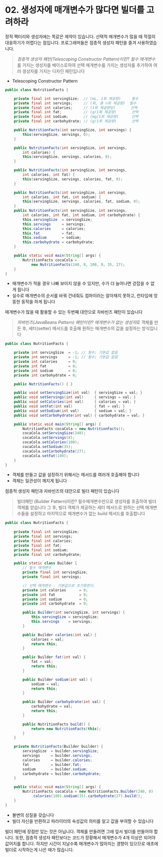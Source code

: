 # 02. 생성자에 매개변수가 많다면 빌더를 고려하라
정적 팩터리와 생성자에는 똑같은 제약이 있습니다.
선택적 매개변수가 많을 때 적절히 대응하기가 어렵다는 점입니다.
프로그래머들은 점층적 생성자 패턴을 즐겨 사용하였습니다.

> *점층적 생성자 패턴(Telescoping Constructor Pattern)이란?*
> *필수 매개변수*를 가지는 생성자를 베이스로하여
> 선택 매개변수를 가지는 생성자를 추가하여
> 여러 생성자를 가지는 디자인 패턴입니다

* Telescoping Constructor Pattern
```java
public class NutritionFacts {

    private final int servingSize;  // (mL, 1회 제공량)     필수
    private final int servings;     // (회, 총 n회 제공량)  필수
    private final int calories;     // (1회 제공량당)       선택
    private final int fat;          // (g/1회 제공량)       선택
    private final int sodium;       // (mg/1회 제공량)      선택
    private final int carbohydrate; // (g/1회 제공량)       선택

    public NutritionFacts(int servingSize, int servings) {
        this(servingSize, servings, 0);
    }

    public NutritionFacts(int servingSize, int servings,
        int calories) {
        this(servingSize, servings, calories, 0);
    }

    public NutritionFacts(int servingSize, int servings,
        int calories, int fat) {
        this(servingSize, servings, calories, fat, 0);
    }

    public NutritionFacts(int servingSize, int servings,
        int calories, int fat, int sodium) {
        this(servingSize, servings, calories, fat, sodium, 0);
    }
    public NutritionFacts(int servingSize, int servings,
        int calories, int fat, int sodium, int carbohydrate) {
        this.servingSize  = servingSize;
        this.servings     = servings;
        this.calories     = calories;
        this.fat          = fat;
        this.sodium       = sodium;
        this.carbohydrate = carbohydrate;
    }

    public static void main(String[] args) {
        NutritionFacts cocaCola =
            new NutritionFacts(240, 8, 100, 0, 35, 27);
    }
}
```

- 매개변수가 적을 경우 나빠 보이지 않을 수 있지만,  수가 더 늘어나면 걷잡을 수 없게 됩니다
- 실수로 매개변수의 순서를 바꿔 건네줘도 컴파이러는 알아채지 못하고, 런타임에 엉뚱한 동작을 하게 됩니다

매개변수가 많을 때 활용할 수 있는 두번째 대안으로 자바빈즈 패턴이 있습니다

> *자바빈즈(JavaBeans Pattern) 패턴이란?*
> *매개변수가 없는 생성자*로 객체를 만든 후,
> 세터(setter) 메서드를 호출해 원하는 매개변수의 값을 설정하는 방식입니다

```java
public class NutritionFacts {

    private int servingSize  = -1; // 필수; 기본값 없음
    private int servings     = -1; // 필수; 기본값 없음
    private int calories     = 0;
    private int fat          = 0;
    private int sodium       = 0;
    private int carbohydrate = 0;

    public NutritionFacts() { }

    public void setServingSize(int val)  { servingSize = val; }
    public void setServings(int val)     { servings = val; }
    public void setCalories(int val)     { calories = val; }
    public void setFat(int val)          { fat = val; }
    public void setSodium(int val)       { sodium = val; }
    public void setCarbohydrate(int val) { carbohydrate = val; }

    public static void main(String[] args) {
        NutritionFacts cocaCola = new NutritionFacts();
        cocaCola.setServingSize(240);
        cocaCola.setServings(8);
        cocaCola.setCalories(100);
        cocaCola.setSodium(35);
        cocaCola.setCarbohydrate(27);
        cocaCola.setFat(100);
    }
}
```

- 객체를 만들고 값을 설정하기 위해서는 메서드를 여러개 호출해야 합니다
- 객체는 일관성이 깨지게 됩니다

점층적 생성자 패턴과 자바빈즈의 대안으로 빌더 패턴이 있습니다

> 빌더패턴 (Builder Pattern)이란?
> 필수매개변수만으로 생성자를 호출하여 빌더 객체를 얻습니다
> 그 후, 빌더 객체가 제공하는 세터 메서드로 원하는 선택 매개변수들을 설정하고
> 마지막으로 매개변수가 없는 build 메서드를 호출합니다

```java
public class NutritionFacts {
    
    private final int servingSize;
    private final int servings;
    private final int calories;
    private final int fat;
    private final int sodium;
    private final int carbohydrate;

    public static class Builder {
        // 필수 매개변수
        private final int servingSize;
        private final int servings;

        // 선택 매개변수 - 기본값으로 초기화한다.
        private int calories      = 0;
        private int fat           = 0;
        private int sodium        = 0;
        private int carbohydrate  = 0;

        public Builder(int servingSize, int servings) {
            this.servingSize = servingSize;
            this.servings    = servings;
        }

        public Builder calories(int val) {
            calories = val;
            return this;
        }

        public Builder fat(int val) {
            fat = val;
            return this;
        }

        public Builder sodium(int val) {
            sodium = val;
            return this;
        }

        public Builder carbohydrate(int val) {
            carbohydrate = val;
            return this;
        }

        public NutritionFacts build() {
            return new NutritionFacts(this);
        }
    }

    private NutritionFacts(Builder builder) {
        servingSize  = builder.servingSize;
        servings     = builder.servings;
        calories     = builder.calories;
        fat          = builder.fat;
        sodium       = builder.sodium;
        carbohydrate = builder.carbohydrate;
    }

    public static void main(String[] args) {
        NutritionFacts cocaCola = new NutritionFacts.Builder(240, 8)
            .calories(100).sodium(35).carbohydrate(27).build();
    }
}
```

* 불변의 성질을 갖습니다
* 빌더 자신을 반환하고 파라미터의 속성값의 의미를 알고 값을 부여할 수 있습니다

빌더 패턴에 장점만 있는 것은 아닙니다. 객체를 만들려면 그에 앞서 빌더를 만들어야 합니다. 또한, 점층적 생성자 패턴보다는 코드가 장황해서 매개변수가 4개 이상은 되어야 값어치를 합니다.
하지만 시간이 지날수록 매개변수가 많아지는 경향이 있으므로 애초에 빌더로 시작하는게 나은 때가 많습니다.

